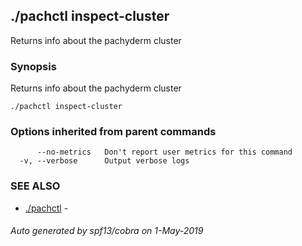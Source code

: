 ## ./pachctl inspect-cluster

Returns info about the pachyderm cluster

### Synopsis


Returns info about the pachyderm cluster

```
./pachctl inspect-cluster
```

### Options inherited from parent commands

```
      --no-metrics   Don't report user metrics for this command
  -v, --verbose      Output verbose logs
```

### SEE ALSO
* [./pachctl](./pachctl.md)	 - 

###### Auto generated by spf13/cobra on 1-May-2019
